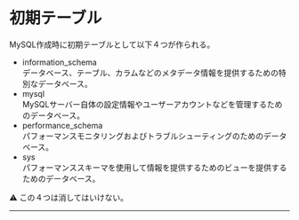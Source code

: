 # 初期テーブル
MySQL作成時に初期テーブルとして以下４つが作られる。
    
- information_schema    
データベース、テーブル、カラムなどのメタデータ情報を提供するための特別なデータベース。    
- mysql    
MySQLサーバー自体の設定情報やユーザーアカウントなどを管理するためのデータベース。    
- performance_schema    
パフォーマンスモニタリングおよびトラブルシューティングのためのデータベース。    
- sys    
パフォーマンススキーマを使用して情報を提供するためのビューを提供するためのデータベース。
    
    
⚠️ この４つは消してはいけない。
***
